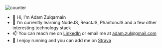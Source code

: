 ![counter](https://en7s6vitvz2apm4.m.pipedream.net)

- 👋 Hi, I’m Adam Zulqarnain
- 🌱 I’m currently learning NodeJS, ReactJS, PhantomJS and a few other interesting technology stack
- 📫 You can reach me on [LinkedIn](https://www.linkedin.com/in/adam-zulqarnain-22860a5b/) or email me at [adam.zul@gmail.com](mailto:adam.zul@gmail.com)
- :running:   I enjoy running and you can add me on [Strava](https://www.strava.com/athletes/38405767)

<!---
adamzulqar9/adamzulqar9 is a ✨ special ✨ repository because its `README.md` (this file) appears on your GitHub profile.
You can click the Preview link to take a look at your changes.
--->
